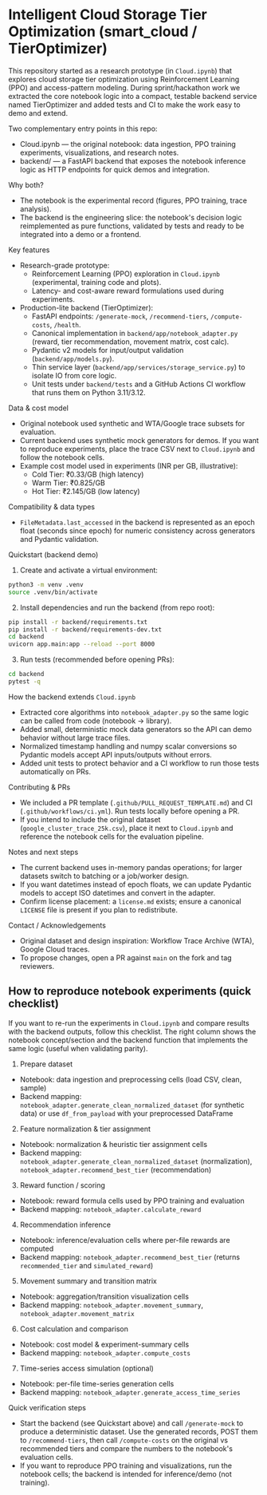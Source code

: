 # Intelligent Cloud Storage Tier Optimization (smart_cloud / TierOptimizer)

This repository started as a research prototype (in `Cloud.ipynb`) that explores cloud storage tier optimization using Reinforcement Learning (PPO) and access-pattern modeling. During sprint/hackathon work we extracted the core notebook logic into a compact, testable backend service named TierOptimizer and added tests and CI to make the work easy to demo and extend.

Two complementary entry points in this repo:

- Cloud.ipynb — the original notebook: data ingestion, PPO training experiments, visualizations, and research notes.
- backend/ — a FastAPI backend that exposes the notebook inference logic as HTTP endpoints for quick demos and integration.

Why both?

- The notebook is the experimental record (figures, PPO training, trace analysis).
- The backend is the engineering slice: the notebook's decision logic reimplemented as pure functions, validated by tests and ready to be integrated into a demo or a frontend.

Key features

- Research-grade prototype:
  - Reinforcement Learning (PPO) exploration in `Cloud.ipynb` (experimental, training code and plots).
  - Latency- and cost-aware reward formulations used during experiments.
- Production-lite backend (TierOptimizer):
  - FastAPI endpoints: `/generate-mock`, `/recommend-tiers`, `/compute-costs`, `/health`.
  - Canonical implementation in `backend/app/notebook_adapter.py` (reward, tier recommendation, movement matrix, cost calc).
  - Pydantic v2 models for input/output validation (`backend/app/models.py`).
  - Thin service layer (`backend/app/services/storage_service.py`) to isolate IO from core logic.
  - Unit tests under `backend/tests` and a GitHub Actions CI workflow that runs them on Python 3.11/3.12.

Data & cost model

- Original notebook used synthetic and WTA/Google trace subsets for evaluation.
- Current backend uses synthetic mock generators for demos. If you want to reproduce experiments, place the trace CSV next to `Cloud.ipynb` and follow the notebook cells.
- Example cost model used in experiments (INR per GB, illustrative):
  - Cold Tier: ₹0.33/GB (high latency)
  - Warm Tier: ₹0.825/GB
  - Hot Tier: ₹2.145/GB (low latency)

Compatibility & data types

- `FileMetadata.last_accessed` in the backend is represented as an epoch float (seconds since epoch) for numeric consistency across generators and Pydantic validation.

Quickstart (backend demo)

1. Create and activate a virtual environment:

```bash
python3 -m venv .venv
source .venv/bin/activate
```

2. Install dependencies and run the backend (from repo root):

```bash
pip install -r backend/requirements.txt
pip install -r backend/requirements-dev.txt
cd backend
uvicorn app.main:app --reload --port 8000
```

3. Run tests (recommended before opening PRs):

```bash
cd backend
pytest -q
```

How the backend extends `Cloud.ipynb`

- Extracted core algorithms into `notebook_adapter.py` so the same logic can be called from code (notebook -> library).
- Added small, deterministic mock data generators so the API can demo behavior without large trace files.
- Normalized timestamp handling and numpy scalar conversions so Pydantic models accept API inputs/outputs without errors.
- Added unit tests to protect behavior and a CI workflow to run those tests automatically on PRs.

Contributing & PRs

- We included a PR template (`.github/PULL_REQUEST_TEMPLATE.md`) and CI (`.github/workflows/ci.yml`). Run tests locally before opening a PR.
- If you intend to include the original dataset (`google_cluster_trace_25k.csv`), place it next to `Cloud.ipynb` and reference the notebook cells for the evaluation pipeline.

Notes and next steps

- The current backend uses in-memory pandas operations; for larger datasets switch to batching or a job/worker design.
- If you want datetimes instead of epoch floats, we can update Pydantic models to accept ISO datetimes and convert in the adapter.
- Confirm license placement: a `license.md` exists; ensure a canonical `LICENSE` file is present if you plan to redistribute.

Contact / Acknowledgements

- Original dataset and design inspiration: Workflow Trace Archive (WTA), Google Cloud traces.
- To propose changes, open a PR against `main` on the fork and tag reviewers.

## How to reproduce notebook experiments (quick checklist)

If you want to re-run the experiments in `Cloud.ipynb` and compare results with the backend outputs, follow this checklist. The right column shows the notebook concept/section and the backend function that implements the same logic (useful when validating parity).

1. Prepare dataset

- Notebook: data ingestion and preprocessing cells (load CSV, clean, sample)
- Backend mapping: `notebook_adapter.generate_clean_normalized_dataset` (for synthetic data) or use `df_from_payload` with your preprocessed DataFrame

2. Feature normalization & tier assignment

- Notebook: normalization & heuristic tier assignment cells
- Backend mapping: `notebook_adapter.generate_clean_normalized_dataset` (normalization), `notebook_adapter.recommend_best_tier` (recommendation)

3. Reward function / scoring

- Notebook: reward formula cells used by PPO training and evaluation
- Backend mapping: `notebook_adapter.calculate_reward`

4. Recommendation inference

- Notebook: inference/evaluation cells where per-file rewards are computed
- Backend mapping: `notebook_adapter.recommend_best_tier` (returns `recommended_tier` and `simulated_reward`)

5. Movement summary and transition matrix

- Notebook: aggregation/transition visualization cells
- Backend mapping: `notebook_adapter.movement_summary`, `notebook_adapter.movement_matrix`

6. Cost calculation and comparison

- Notebook: cost model & experiment-summary cells
- Backend mapping: `notebook_adapter.compute_costs`

7. Time-series access simulation (optional)

- Notebook: per-file time-series generation cells
- Backend mapping: `notebook_adapter.generate_access_time_series`

Quick verification steps

- Start the backend (see Quickstart above) and call `/generate-mock` to produce a deterministic dataset. Use the generated records, POST them to `/recommend-tiers`, then call `/compute-costs` on the original vs recommended tiers and compare the numbers to the notebook's evaluation cells.
- If you want to reproduce PPO training and visualizations, run the notebook cells; the backend is intended for inference/demo (not training).
